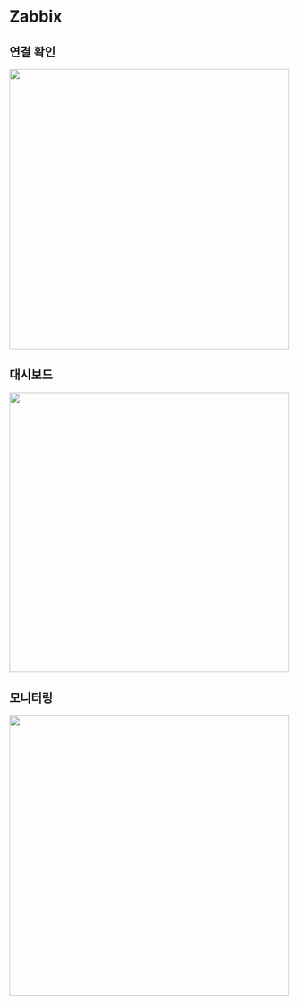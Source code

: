 
# Zabbix

## 연결 확인

<img src=https://github.com/user-attachments/assets/ea680be8-33f4-4439-97ce-83553c4f2c0a width=500 height=500>

## 대시보드

<img src=https://github.com/user-attachments/assets/e6649abc-0a31-43fd-ad44-ccbfe568ed00 width=500 height=500>

## 모니터링

<img src="https://github.com/user-attachments/assets/c2deb346-5d74-4709-a7a1-dbee91dbebbd" width=500 height=500>  

